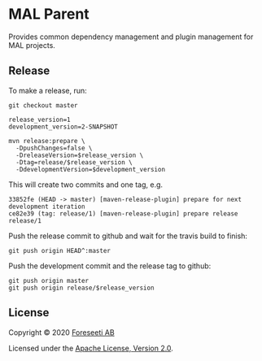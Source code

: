 # MAL Parent

Provides common dependency management and plugin management for MAL projects.

## Release

To make a release, run:

```shell
git checkout master

release_version=1
development_version=2-SNAPSHOT

mvn release:prepare \
  -DpushChanges=false \
  -DreleaseVersion=$release_version \
  -Dtag=release/$release_version \
  -DdevelopmentVersion=$development_version
```

This will create two commits and one tag, e.g.

```
33852fe (HEAD -> master) [maven-release-plugin] prepare for next development iteration
ce82e39 (tag: release/1) [maven-release-plugin] prepare release release/1
```

Push the release commit to github and wait for the travis build to finish:

```shell
git push origin HEAD^:master
```

Push the development commit and the release tag to github:

```shell
git push origin master
git push origin release/$release_version
```

## License

Copyright © 2020 [Foreseeti AB](https://www.foreseeti.com/)

Licensed under the [Apache License, Version 2.0](https://www.apache.org/licenses/LICENSE-2.0).
